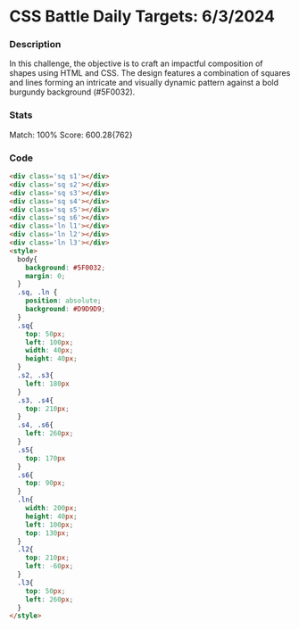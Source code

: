 # CSS Battle Daily Targets: 6/3/2024

### Description

In this challenge, the objective is to craft an impactful composition of shapes using HTML and CSS. The design features a combination of squares and lines forming an intricate and visually dynamic pattern against a bold burgundy background (#5F0032).

### Stats
Match: 100%
Score: 600.28{762}

### Code

```html
<div class='sq s1'></div>
<div class='sq s2'></div>
<div class='sq s3'></div>
<div class='sq s4'></div>
<div class='sq s5'></div>
<div class='sq s6'></div>
<div class='ln l1'></div>
<div class='ln l2'></div>
<div class='ln l3'></div>
<style>
  body{
    background: #5F0032;
    margin: 0;
  }
  .sq, .ln {
    position: absolute;
    background: #D9D9D9;
  }
  .sq{
    top: 50px;
    left: 100px;
    width: 40px;
    height: 40px;
  }
  .s2, .s3{
    left: 180px
  }
  .s3, .s4{
    top: 210px;
  }
  .s4, .s6{
    left: 260px;
  }
  .s5{
    top: 170px
  }
  .s6{
    top: 90px;
  }
  .ln{
    width: 200px;
    height: 40px;
    left: 100px;
    top: 130px;
  }
  .l2{
    top: 210px;
    left: -60px;
  }
  .l3{
    top: 50px;
    left: 260px;
  }
</style>
```
